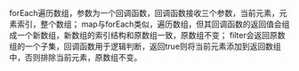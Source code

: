 forEach遍历数组，参数为一个回调函数，回调函数接收三个参数，当前元素，元素索引，整个数组；
map与forEach类似，遍历数组，但其回调函数的返回值会组成一个新数组，新数组的索引结构和原数组一致，原数组不变；
filter会返回原数组的一个子集，回调函数用于逻辑判断，返回true则将当前元素添加到返回数组中，否则排除当前元素，原数组不变。